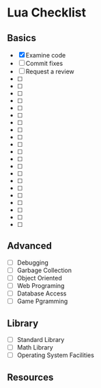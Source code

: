 # Lua Checklist

## Basics

- [x] Examine code
- [ ] Commit fixes
- [ ] Request a review
- [ ] 
- [ ] 
- [ ] 
- [ ] 
- [ ] 
- [ ] 
- [ ] 
- [ ] 
- [ ] 
- [ ] 
- [ ] 
- [ ] 
- [ ] 
- [ ] 
- [ ] 
- [ ] 
- [ ] 
- [ ] 
- [ ] 
- [ ] 
- [ ] 

## Advanced
- [ ] Debugging
- [ ] Garbage Collection
- [ ] Object Oriented
- [ ] Web Programing
- [ ] Database Access
- [ ] Game Pgramming

## Library 
- [ ] Standard Library
- [ ] Math Library
- [ ] Operating System Facilities

## Resources
